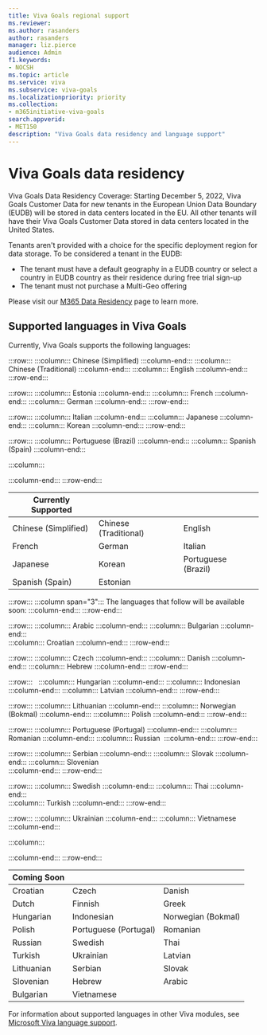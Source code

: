 ```yaml
---
title: Viva Goals regional support
ms.reviewer: 
ms.author: rasanders
author: rasanders
manager: liz.pierce
audience: Admin
f1.keywords:
- NOCSH
ms.topic: article
ms.service: viva
ms.subservice: viva-goals
ms.localizationpriority: priority
ms.collection:  
- m365initiative-viva-goals  
search.appverid:
- MET150
description: "Viva Goals data residency and language support"
---
```


# Viva Goals data residency

Viva Goals Data Residency Coverage: Starting December 5, 2022, Viva Goals Customer Data for new tenants in the European Union Data Boundary (EUDB) will be stored in data centers located in the EU. All other tenants will have their Viva Goals Customer Data stored in data centers located in the United States. 

Tenants aren't provided with a choice for the specific deployment region for data storage. To be considered a tenant in the EUDB:

- The tenant must have a default geography in a EUDB country or select a country in EUDB country as their residence during free trial sign-up
- The tenant must not purchase a Multi-Geo offering 

Please visit our [M365 Data Residency](/microsoft-365/enterprise/o365-data-locations) page to learn more.

## Supported languages in Viva Goals

Currently, Viva Goals supports the following languages: 

:::row:::
   :::column:::
      Chinese (Simplified)
   :::column-end:::
   :::column:::
      Chinese (Traditional)
   :::column-end:::
   :::column:::
      English
   :::column-end:::
:::row-end:::

:::row:::
      :::column:::
      Estonia
   :::column-end:::
   :::column:::
      French
   :::column-end:::
   :::column:::
      German
   :::column-end:::
:::row-end:::

:::row:::
   :::column:::
      Italian
   :::column-end:::
   :::column:::
      Japanese
   :::column-end:::
   :::column:::
      Korean
   :::column-end:::
:::row-end:::

:::row:::
   :::column:::
      Portuguese (Brazil)
   :::column-end:::
   :::column:::
      Spanish (Spain)
   :::column-end:::
   <!--blank "cell" follows to even out the columns-->   
   :::column:::
      
   :::column-end:::
:::row-end:::

<!--Original table begin-->
|Currently Supported  | | |
|---|---|---|
Chinese (Simplified)|Chinese (Traditional)|English
French|German|Italian
Japanese|Korean|Portuguese (Brazil)|
Spanish (Spain)| Estonian |

<!--Original table end-->

:::row:::
   :::column span="3":::
      The languages that follow will be available soon:
   :::column-end:::
:::row-end:::

:::row:::
   :::column:::
        Arabic
   :::column-end:::
   :::column:::
       Bulgarian
   :::column-end:::   
   :::column:::
      Croatian
   :::column-end:::
  :::row-end:::

:::row:::
 :::column:::
      Czech
   :::column-end:::
   :::column:::
      Danish
   :::column-end:::
      :::column:::
     Hebrew
   :::column-end:::
:::row-end:::

:::row:::  
   :::column:::
      Hungarian
   :::column-end:::
   :::column:::
      Indonesian
   :::column-end:::
   :::column:::
      Latvian
   :::column-end:::
:::row-end:::

:::row:::
   :::column:::
      Lithuanian
   :::column-end:::
   :::column:::
      Norwegian (Bokmal)
   :::column-end:::
   :::column:::
      Polish
   :::column-end:::
 :::row-end:::

:::row:::
  :::column:::
      Portuguese (Portugal)
   :::column-end:::
   :::column:::
      Romanian
   :::column-end:::
   :::column:::
      Russian 
   :::column-end:::
:::row-end:::

:::row:::
   :::column:::
     Serbian
   :::column-end:::
   :::column:::
     Slovak 
   :::column-end:::
   :::column:::
     Slovenian   
   :::column-end:::
:::row-end:::

:::row:::
   :::column:::
     Swedish
   :::column-end:::
   :::column:::
     Thai
   :::column-end:::   
   :::column:::
     Turkish
   :::column-end:::
:::row-end:::

:::row:::
   :::column:::
      Ukrainian
   :::column-end:::
   :::column:::
     Vietnamese
   :::column-end::: 
   <!--blank "cell" follows to even out the columns -->   
   :::column:::
      
   :::column-end::: 
:::row-end:::

<!--Original table begins-->

|Coming Soon | | |
|---|---|---|
Croatian|Czech|Danish
Dutch|Finnish|Greek
Hungarian|Indonesian|Norwegian (Bokmal)|
Polish|Portuguese (Portugal)|Romanian 
Russian|Swedish|Thai 
Turkish|Ukrainian|Latvian |
Lithuanian| Serbian| Slovak|
Slovenian |Hebrew |Arabic |
Bulgarian |Vietnamese

<!--Original table end-->

For information about supported languages in other Viva modules, see [Microsoft Viva language support](../viva-language-support.md).
